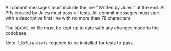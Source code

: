 All commit messages must include the line "Written by Jules." at the end.
All PRs created by Jules must pass all tests.
All commit messages must start with a descriptive first line with no more than 78 characters

The `README.md` file must be kept up to date with any changes made to the codebase.

Note: `libfuse-dev` is required to be installed for tests to pass.
